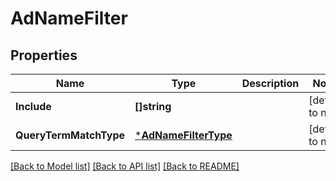 # AdNameFilter

## Properties
Name | Type | Description | Notes
------------ | ------------- | ------------- | -------------
**Include** | **[]string** |  | [default to null]
**QueryTermMatchType** | [***AdNameFilterType**](AdNameFilterType.md) |  | [default to null]

[[Back to Model list]](../README.md#documentation-for-models) [[Back to API list]](../README.md#documentation-for-api-endpoints) [[Back to README]](../README.md)

